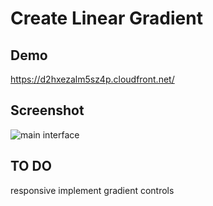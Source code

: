 # Create Linear Gradient

## Demo

https://d2hxezalm5sz4p.cloudfront.net/

## Screenshot
![main interface](https://user-images.githubusercontent.com/19554149/42659495-bcb62b32-8628-11e8-8164-3b2a0694d2f9.png)






## TO DO
responsive
implement gradient controls
